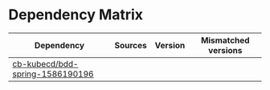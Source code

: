 # Dependency Matrix

Dependency | Sources | Version | Mismatched versions
---------- | ------- | ------- | -------------------
[cb-kubecd/bdd-spring-1586190196](https://github.com/cb-kubecd/bdd-spring-1586190196.git) |  | []() | 
